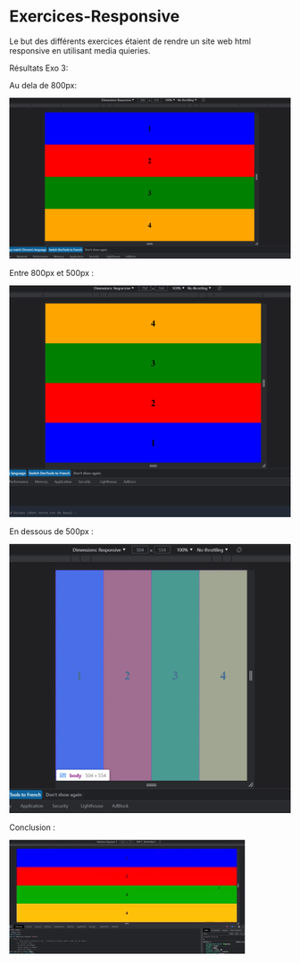 # Exercices-Responsive

Le but des différents exercices étaient de rendre un site web html responsive en utilisant media quieries.

Résultats Exo 3:

Au dela de 800px:

![Screenshot](First.png)


Entre 800px et 500px :

![Screenshot](Second.png)

En dessous de 500px :

![Screenshot](Third.png)

Conclusion :

![Screenshot](Exos.gif)
